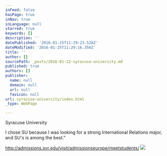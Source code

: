 ```yaml
---
inFeed: false
hasPage: true
inNav: true
inLanguage: null
starred: true
keywords: []
description: ''
datePublished: '2016-01-25T11:29:23.528Z'
dateModified: '2016-01-25T11:29:16.356Z'
title: ''
author: []
sourcePath: _posts/2016-01-22-syracuse-university.md
published: true
authors: []
publisher:
  name: null
  domain: null
  url: null
  favicon: null
url: syracuse-university/index.html
_type: WebPage

---
```

Syracuse University

I chose SU because I was looking for a strong International Relations major, and SU's is among the best."

http://admissions.syr.edu/visit/admissionseurope/meetstudents/
![](https://the-grid-user-content.s3-us-west-2.amazonaws.com/2612cab5-f0ca-4aa8-a1ca-9bc3231ab073.jpg)